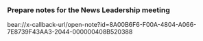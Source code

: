 ### Prepare notes for the News Leadership meeting

bear://x-callback-url/open-note?id=8A00B6F6-F00A-4804-A066-7E8739F43AA3-2044-000000408B520388

